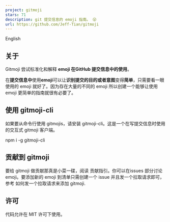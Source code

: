```yaml
---
project: gitmoji
stars: 71
description: git 提交信息的 emoji 指南。 😜 
url: https://github.com/Jeff-Tian/gitmoji
---
```


English

关于
--

Gitmoji 尝试标准化和解释 **emoji 在GitHub 提交信息中的使用**。

在**提交信息中**使用**emoji**可以让**识别提交的目的或者意图**变得**简单**，只需要看一眼使用的 emoji 就好了。因为存在大量的不同的 emoji 所以创建一个能够让使用 emoji 更简单的指南就很有必要了。

使用 gitmoji-cli
--------------

如果要从命令行使用 gitmojis，请安装 gitmoji-cli。这是一个在写提交信息时使用的交互式 gitmoji 客户端。

npm i -g gitmoji-cli

贡献到 gitmoji
-----------

要给 gitmoji 做贡献那真是小菜一碟，阅读 贡献指引。你可以在issues 部分讨论 emoji。要添加新的 emoji 到清单只需创建一个 issue 并且发一个拉取请求即可，参考 如何发一个拉取请求来添加 gitmoji.

许可
--

代码允许在 MIT 许可下使用。
